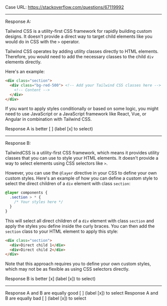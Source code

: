 Case URL: https://stackoverflow.com/questions/67119992

------
Response A:

Tailwind CSS is a utility-first CSS framework for rapidly building custom designs. It doesn't provide a direct way to target child elements like you would do in CSS with the `>` operator. 

Tailwind CSS operates by adding utility classes directly to HTML elements. Therefore, you would need to add the necessary classes to the child `div` elements directly.

Here's an example:

```html
<div class="section">
  <div class="bg-red-500"> <!-- Add your Tailwind CSS classes here -->
    <!-- Content -->
  </div>
</div>
```

If you want to apply styles conditionally or based on some logic, you might need to use JavaScript or a JavaScript framework like React, Vue, or Angular in combination with Tailwind CSS.

Response A is better [ ] (label [x] to select)

-------
Response B:

TailwindCSS is a utility-first CSS framework, which means it provides utility classes that you can use to style your HTML elements. It doesn't provide a way to select elements using CSS selectors like `>`.

However, you can use the `@layer` directive in your CSS to define your own custom styles. Here's an example of how you can define a custom style to select the direct children of a `div` element with class `section`:

```css
@layer components {
  .section > * {
    /* Your styles here */
  }
}
```

This will select all direct children of a `div` element with class `section` and apply the styles you define inside the curly braces. You can then add the `section` class to your HTML element to apply this style:

```html
<div class="section">
  <div>Direct child 1</div>
  <div>Direct child 2</div>
</div>
``` 

Note that this approach requires you to define your own custom styles, which may not be as flexible as using CSS selectors directly.

Response B is better [x] (label [x]) to select)

-------

Response A and B are equally good [ ] (label [x]) to select
Response A and B are equally bad [ ] (label [x]) to select
